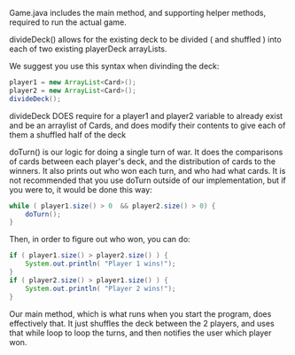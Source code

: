 Game.java includes the main method, and supporting helper methods, required to run the actual game. 

divideDeck() allows for the existing deck to be divided ( and shuffled ) into each of two existing playerDeck arrayLists. 

We suggest you use this syntax when divinding the deck:

```java
player1 = new ArrayList<Card>();
player2 = new ArrayList<Card>();
divideDeck();
```

divideDeck DOES require for a player1 and player2 variable to already exist and be an arraylist of Cards, and does modify their contents to give each of them a shuffled half of the deck

doTurn() is our logic for doing a single turn of war. It does the comparisons of cards between each player's deck, and the distribution of cards to the winners. It also prints out who won each turn, and who had what cards. 
It is not recommended that you use doTurn outside of our implementation, but if you were to, it would be done this way:

```java
while ( player1.size() > 0  && player2.size() > 0) {
    doTurn();
}

```

Then, in order to figure out who won, you can do:
```java
if ( player1.size() > player2.size() ) {
    System.out.println( "Player 1 wins!");
}
if ( player2.size() > player1.size() ) {
    System.out.println( "Player 2 wins!");
}

```

Our main method, which is what runs when you start the program, does effectively that. It just shuffles the deck between the 2 players, and uses that while loop to loop the turns, and then notifies the user which player won. 


